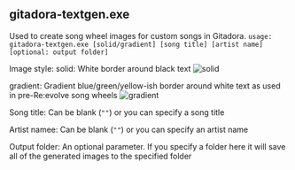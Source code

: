 ## gitadora-textgen.exe
Used to create song wheel images for custom songs in Gitadora.
```usage: gitadora-textgen.exe [solid/gradient] [song title] [artist name] [optional: output folder]```

Image style:
solid: White border around black text
![solid](https://i.imgur.com/Ejq7ug3.png)

gradient: Gradient blue/green/yellow-ish border around white text as used in pre-Re:evolve song wheels
![gradient](https://i.imgur.com/pvWSLeo.png)

Song title: Can be blank (`""`) or you can specify a song title

Artist namee: Can be blank (`""`) or you can specify an artist name

Output folder: An optional parameter. If you specify a folder here it will save all of the generated images to the specified folder
